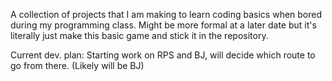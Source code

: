 A collection of projects that I am making to learn coding basics when bored during my programming class.
 Might be more formal at a later date but it's literally just make this basic game and stick it in the repository.
 
 Current dev. plan: Starting work on RPS and BJ, will decide which route to go from there. (Likely will be BJ)